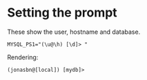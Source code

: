 # Setting the prompt

These show the user, hostname and database.

```
MYSQL_PS1="(\u@\h) [\d]> "
```

Rendering:

```
(jonasbn@[local]) [mydb]>
```
